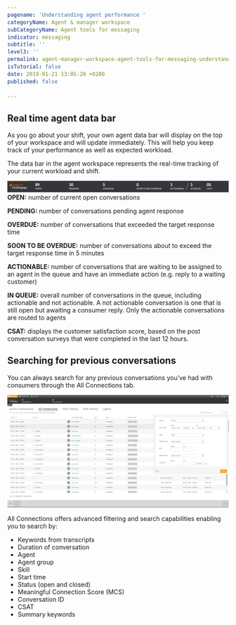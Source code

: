 ```yaml
---
pagename: 'Understanding agent performance '
categoryName: Agent & manager workspace
subCategoryName: Agent tools for messaging
indicator: messaging
subtitle: ''
level3: ''
permalink: agent-manager-workspace-agent-tools-for-messaging-understanding-agent-performance.html
isTutorial: false
date: 2019-01-21 13:05:20 +0200
published: false

---
```

## Real time agent data bar

As you go about your shift, your own agent data bar will display on the top of your workspace and will update immediately.  This will help you keep track of your performance as well as expected workload.

The data bar in the agent workspace represents the real-time tracking of your current workload and shift.

![](/img/undertandagentperf1.png)  
**OPEN:** number of current open conversations

**PENDING:** number of conversations pending agent response

**OVERDUE:** number of conversations that exceeded the target response time

**SOON TO BE OVERDUE:** number of conversations about to exceed the target response time in 5 minutes

**ACTIONABLE:** number of conversations that are waiting to be assigned to an agent in the queue and have an immediate action (e.g. reply to a waiting customer)

**IN QUEUE:** overall number of conversations in the queue, including actionable and not actionable.  A not actionable conversation is one that is still open but awaiting a consumer reply. Only the actionable conversations are routed to agents

**CSAT:** displays the customer satisfaction score, based on the post conversation surveys that were completed in the last 12 hours.

## Searching for previous conversations

You can always search for any previous conversations you’ve had with consumers through the All Connections tab.

![](/img/understandagentperf2.png)

All Connections offers advanced filtering and search capabilities enabling you to search by:

* Keywords from transcripts
* Duration of conversation
* Agent
* Agent group
* Skill
* Start time
* Status (open and closed)
* Meaningful Connection Score (MCS)
* Conversation ID
* CSAT
* Summary keywords